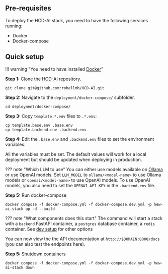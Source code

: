 ## Pre-requisites

To deploy the HCD-AI stack, you need to have the following services running:
* Docker
* Docker-compose

## Quick setup

!!! warning "You need to have installed [Docker](https://docs.docker.com/get-docker/)"

**Step 1:** Clone the [HCD-AI](https://github.com/robellmh/HCD-AI) repository.

```shell
git clone git@github.com:robellmh/HCD-AI.git
```

**Step 2:** Navigate to the `deployment/docker-compose/` subfolder.

```shell
cd deployment/docker-compose/
```

**Step 3:** Copy `template.*.env` files to `.*.env`:

```shell
cp template.base.env .base.env
cp template.backend.env .backend.env
```

**Step 4:** Edit the `.base.env` and `.backend.env` files to set the environment variables.

All the variables must be set. The default values will work for a local deployment but should
be updated when deploying in production.

??? note "Which LLM to use"
    You can either use models available on [Ollama](https://ollama.com) or use OpenAI models.
    Set `LLM_MODEL` to `ollama/<model-name>` to use Ollama models or `openai/<model-name>` to use OpenAI models.
    To use OpenAI models, you also need to set the `OPENAI_API_KEY` in the `.backend.env` file.

**Step 5:** Run docker-compose

```shell
docker compose -f docker-compose.yml -f docker-compose.dev.yml -p hew-ai-stack up -d --build
```

??? note "What components does this start"
    The command will start a stack with a `backend` FastAPI container, a `postgres` database container, a `redis` container. See [dev setup](./contribute/dev-setup.md) for other options

You can now view the the API documentation at
`http://$DOMAIN:8000/docs` (you can also test the endpoints here).

**Step 5:** Shutdown containers

```shell
docker compose -f docker-compose.yml -f docker-compose.dev.yml -p hew-ai-stack down
```
